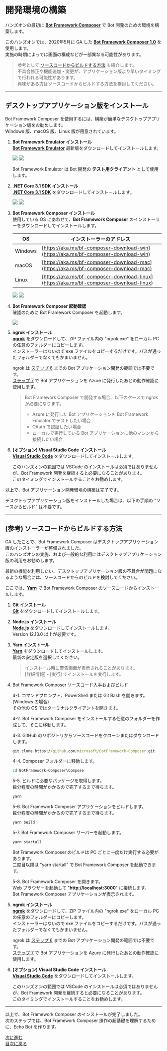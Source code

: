 # 開発環境の構築

ハンズオンの最初に [**Bot Framework Composer**](https://docs.microsoft.com/ja-jp/composer/) で Bot 開発のための環境を構築します。

このハンズオンでは、2020年5月に GA した [**Bot Framework Composer 1.0**](https://techcommunity.microsoft.com/t5/azure-ai/build-2020-conversational-ai-updates/ba-p/1397685) を使用します。  
実施の時期によっては画面の構成などが一部異なる可能性があります。

> 参考として [ソースコードからビルドする方法](#%e5%8f%82%e8%80%83-%e3%82%bd%e3%83%bc%e3%82%b9%e3%82%b3%e3%83%bc%e3%83%89%e3%81%8b%e3%82%89%e3%83%93%e3%83%ab%e3%83%89%e3%81%99%e3%82%8b%e6%96%b9%e6%b3%95) も紹介します。  
> 不具合修正や機能追加・変更が、アプリケーション版より早いタイミングで行われる可能性があります。  
興味がある方はソースコードからビルドする方法を検討してください。

---

## デスクトップアプリケーション版をインストール

Bot Framework Composer を使用するには、構築が簡単なデスクトップアプリケーション版をお勧めします。  
Windows 版、macOS 版、Linux 版が用意されています。

1. **Bot Framework Emulator インストール**  
   [**Bot Framework Emulator**](https://github.com/microsoft/BotFramework-Emulator/releases) 最新版をダウンロードしてインストールします。  

   ![](./images/01/bfemu_install_01.jpg)
   ![](./images/01/bfemu_install_02.jpg)

   Bot Framework Emulator は Bot 開発の **テスト用クライアント** として使用します。

2. **.NET Core 3.1 SDK インストール**  
   [**.NET Core 3.1 SDK**](https://dotnet.microsoft.com/download/dotnet-core/3.1) をダウンロードしてインストールします。

   ![](./images/01/dncore_install_01.jpg)
   ![](./images/01/dncore_install_02.jpg)

3. **Bot Framework Composer インストール**  
   使用している OS にあわせて、**Bot Framework Composer** のインストーラーをダウンロードしてインストールします。

   |OS|インストーラーのアドレス|
   |---|---|
   |Windows|[https://aka.ms/bf-composer-download-win](https://aka.ms/bf-composer-download-win)|
   |macOS|[https://aka.ms/bf-composer-download-mac](https://aka.ms/bf-composer-download-mac)|
   |Linux|[https://aka.ms/bf-composer-download-linux](https://aka.ms/bf-composer-download-linux)|

   ![](./images/01/bfcomp_install_01.jpg)
   ![](./images/01/bfcomp_install_02.jpg)

4. **Bot Framework Composer 起動確認**  
   確認のために Bot Framework Composer を起動します。

   ![](./images/01/bfcomp_start.jpg)

5. **ngrok インストール**  
   [**ngrok**](https://ngrok.com/download) をダウンロードして、ZIP ファイル内の "ngrok.exe" をローカル PC の任意のフォルダーにコピーします。  
   インストーラーはないので exe ファイルをコピーするだけです。パスが通ったフォルダーでなくてもかまいません。  

   ngrok は [ステップ 6](06_composer_luis.md) までの Bot アプリケーション開発の範囲では不要です。  
   [ステップ 7](07_deploy_to_azure.md) で Bot アプリケーションを Azure に発行したあとの動作確認に使用します。

   > Bot Framework Composer で開発する場合、以下のケースで ngrok が必要になります。
   >
   > - Azure に発行した Bot アプリケーションを Bot Framework Emulator でテストしたい場合
   > - OAuth で認証したい場合
   > - ローカルで実行している Bot アプリケーションに他のマシンから接続したい場合

6. **(オプション) Visual Studio Code インストール**  
   [**Visual Studio Code**](https://code.visualstudio.com/) をダウンロードしてインストールします。

   このハンズオンの範囲では VSCode のインストールは必須ではありませんが、Bot Framework 開発を継続すると必要になることがあります。  
   このタイミングでインストールすることをお勧めします。

以上で、Bot アプリケーション開発環境の構築は完了です。  

デスクトップアプリケーション版をインストールした場合は、以下の手順の "ソースからビルド" は不要です。

---

## (参考) ソースコードからビルドする方法

GA したことで、Bot Framework Composer はデスクトップアプリケーション版のインストーラーが整備されました。  
このハンズオンの実施、および一般的な利用にはデスクトップアプリケーション版の利用をお勧めします。

最新の機能を利用したい、デスクトップアプリケーション版の不具合が問題になるような場合には、ソースコードからのビルドを検討してください。


ここでは、[**Yarn**](https://classic.yarnpkg.com/ja/) で Bot Framework Composer のソースコードからインストールします。

1. **Git インストール**  
   [**Git**](https://git-scm.com/downloads) をダウンロードしてインストールします。

2. **Node.js インストール**  
   [**Node.js**](https://nodejs.org/ja/download/) をダウンロードしてインストールします。  
   Version 12.13.0 以上が必要です。

3. **Yarn インストール**  
   [**Yarn**](https://classic.yarnpkg.com/en/docs/install#windows-stable) をダウンロードしてインストールします。  
   最新の安定版を選択してください。
  
   > インストール時に警告画面が表示されることがあります。  
   > [詳細情報] - [実行] でインストールを実行します。

4. Bot Framework Composer ソースコード入手およびビルド  

   4-1. コマンドプロンプト、PowerShell または Git Bash を開きます。(Windows の場合)  
   その他の OS ではターミナルクライアントを開きます。  

   4-2. Bot Framework Composer をインストールする任意のフォルダーを作成して、そこに移動します。  

   4-3. GitHub のリポジトリからソースコードをクローンまたはダウンロードします。  

   ```cmd
   git clone https://github.com/microsoft/BotFramework-Composer.git
   ```

   4-4. Composer フォルダーに移動します。  

   ```cmd
   cd BotFramework-Composer\Compose
   ```

   5-5. ビルドに必要なパッケージを取得します。  
   数分程度の時間がかかるので完了するまで待ちます。

   ```cmd
   yarn
   ```

   5-6. Bot Framework Composer アプリケーションをビルドします。  
   数分程度の時間がかかるので完了するまで待ちます。

   ```cmd
   yarn build
   ```

   5-7. Bot Framework Composer サーバーを起動します。

   ```cmd
   yarn startall
   ```

   Bot Framework Composer のビルドは PC ごとに一度だけ実行する必要があります。  
   二度目以降は "yarn startall" で Bot Framework Composer を起動できます。

   5-8. Bot Framework Composer を開きます。  
   Web ブラウザーを起動して "**http://localhost:3000**" に接続します。  
   Bot Framework Composer アプリケーションが表示されます。

5. **ngrok インストール**  
   [**ngrok**](https://ngrok.com/download) をダウンロードして、ZIP ファイル内の "ngrok.exe" をローカル PC の任意のフォルダーにコピーします。  
   インストーラーはないので exe ファイルをコピーするだけです。パスが通ったフォルダーでなくてもかまいません。  

   ngrok は [ステップ 6](06_composer_luis.md) までの Bot アプリケーション開発の範囲では不要です。  
   [ステップ 7](07_deploy_to_azure.md) で Bot アプリケーションを Azure に発行したあとの動作確認に使用します。

6. **(オプション) Visual Studio Code インストール**  
   [**Visual Studio Code**](https://code.visualstudio.com/) をダウンロードしてインストールします。

   このハンズオンの範囲では VSCode のインストールは必須ではありませんが、Bot Framework 開発を継続すると必要になることがあります。  
   このタイミングでインストールすることをお勧めします。

---

以上で、Bot Framework Composer のインストールが完了しました。  
次のステップでは、Bot Framework Composer 操作の超基礎を理解するために、Echo Bot を作ります。

[次に進む](02_composer_basic.md)  
[目次に戻る](../README.md)
